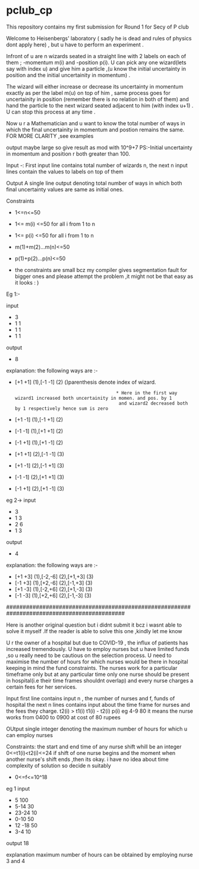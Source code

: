 # pclub_cp
This repository contains my first submission for Round 1 for Secy of P club



Welcome to Heisenbergs' laboratory ( sadly he is dead and rules of physics dont apply here) , but u have to perform an experiment .

Infront of u are n wizards seated in a straight line with 2 labels on each of them ; -momentum m(i) and -position p(i). U can pick any one wizard(lets say with index u) and give him a particle ,(u  know the initial uncertainty in position and the initial uncertainity in momentum) .

The wizard will either increase or decrease its uncertainty in momentum exactly as per the label m(u) on top of him , same process goes for uncertainity in position (remember there is no relation in both of them) and hand the particle to the next wizard seated adjacent to him (with index u+1) . U can stop this process at any time . 


Now u r a Mathematician and u want to know the total number of ways in which the final uncertainity in momentum and postion remains the same.
FOR MORE CLARITY ,see examples

output maybe large so give result as mod with 10^9+7
PS:-Initial uncertainty in momentum and position r both greater than 100.

Input -:
First input line contains total number of wizards n,
the next n input lines contain the values to labels on top of them

Output
A single line output denoting total number of ways in which both final uncertainty values are same as initial ones.

Constraints
* 1<=n<=50
* 1<= m(i) <=50 for all i from 1 to n
* 1<= p(i) <=50 for all i from 1 to n
* m(1)+m(2)...m(n)<=50
* p(1)+p(2)...p(n)<=50

* the constraints are small bcz my compiler gives segmentation fault for bigger ones and please attempt the problem ,it might not be that easy as it looks : )

Eg 1:-

input 
* 3
* 1 1
* 1 1
* 1 1


output 
* 8

explanation:
the following ways are  :-
* [+1 +1] (1),[-1 -1] (2)                  ()parenthesis denote index of wizard.

                                            * Here in the first way wizard1 increased both uncertainity in momen. and pos. by 1 
                                             and wizard2 decreased both by 1 respectively hence sum is zero
* [+1 -1] (1),[-1 +1] (2)
* [-1 -1] (1),[+1 +1] (2)
* [-1 +1] (1),[+1 -1] (2)
* [+1 +1] (2),[-1 -1] (3)                 
* [+1 -1] (2),[-1 +1] (3)
* [-1 -1] (2),[+1 +1] (3)
* [-1 +1] (2),[+1 -1] (3)
 

eg 2->
input 
* 3
* 1 3
* 2 6
* 1 3

output
* 4

explanation:
the following ways are  :-
* [+1 +3] (1),[-2,-6] (2),[+1,+3] (3)
* [-1 +3] (1),[+2,-6] (2),[-1,+3] (3)
* [+1 -3] (1),[-2,+6] (2),[+1,-3] (3)
* [-1 -3] (1),[+2,+6] (2),[-1,-3] (3)


############################################################################################

Here is another original question but i didnt submit it bcz i wasnt able to solve it myself .If the reader is able to solve this one ,kindly let me know

U r the owner of a hospital but due to COVID-19 , the influx of patients has increased tremendously. U have to employ nurses but u have limited funds ,so u really need to be cautious on the selection process. U need to maximise the number of hours for which nurses would be there in hospital keeping in mind the fund constraints.
The nurses work for a particular timeframe only but at any particular time only one nurse should be present in hospital(i.e their time frames shouldnt overlap) and every nurse charges a certain fees for her services.

Input 
first line contains input n , the number of nurses and f, funds of hospital
the next n lines contains input about the time frame for nurses and the fees they charge. 
t2(i)  > t1(i)
t1(i) - t2(i)  p(i)
eg 4-9 80
it means the nurse works from 0400 to 0900 at cost of 80 rupees

OUtput
single integer denoting the maximum number of hours for which u can employ nurses


Constraints:
the start and end time of any nurse shift whill be an integer 0<=t1(i)<t2(i)<=24
if shift of one nurse begins and the moment when another nurse's shift ends ,then its okay.
i have no idea about time complexity of solution so decide n suitably 

* 0<=f<=10^18


eg 1
input 
* 5 100
* 5-14 30
* 23-24 10
* 0-10 50
* 12 -18 50
* 3-4 10

output
18

explanation 
maximum number of hours can be obtained by employing nurse 3 and 4


